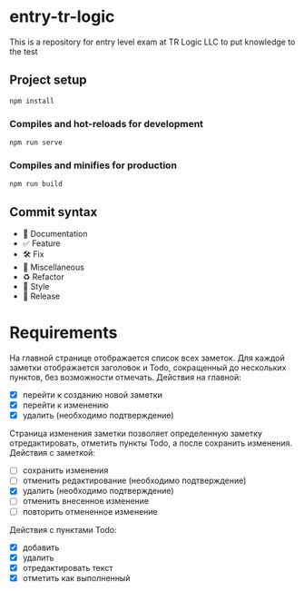 # entry-tr-logic

This is a repository for entry level exam at 
TR Logic LLC to put knowledge to the test

## Project setup
```
npm install
```

### Compiles and hot-reloads for development
```
npm run serve
```

### Compiles and minifies for production
```
npm run build
```

## Commit syntax 

* :blue_book: Documentation
* :white_check_mark: Feature
* :hammer_and_wrench: Fix
* :corn: Miscellaneous
* :recycle: Refactor
* :art: Style
* :milky_way: Release

# Requirements

На главной странице отображается список всех заметок.
Для каждой заметки отображается заголовок и Todo, сокращенный
до нескольких пунктов, без возможности отмечать.
Действия на главной:
-[x] перейти к созданию новой заметки
-[x] перейти к изменению
-[x] удалить (необходимо подтверждение)

Страница изменения заметки позволяет определенную заметку
отредактировать, отметить пункты Todo, а после сохранить изменения.
Действия с заметкой:
-[ ] сохранить изменения
-[ ] отменить редактирование (необходимо подтверждение)
-[x] удалить (необходимо подтверждение)
-[ ] отменить внесенное изменение
-[ ] повторить отмененное изменение

Действия с пунктами Todo:
-[x] добавить
-[x] удалить
-[x] отредактировать текст
-[x] отметить как выполненный